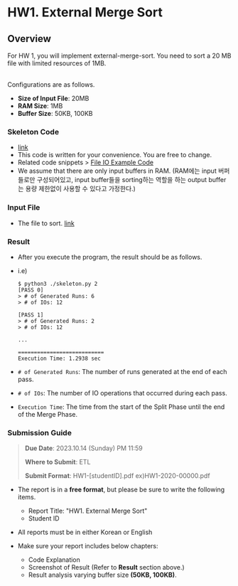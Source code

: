 # HW1. External Merge Sort 

## Overview

For HW 1, you will implement external-merge-sort. You need to sort a 20 MB file with limited resources of 1MB.

<br/>
Configurations are as follows.

- **Size of Input File**: 20MB
- **RAM Size**: 1MB
- **Buffer Size**: 50KB, 100KB



### Skeleton Code
- [link](./skeleton.py)
- This code is written for your convenience. You are free to change.
- Related code snippets > [File IO Example Code](./code-snippet.md)
- We assume that there are only input buffers in RAM. (RAM에는 input 버퍼들로만 구성되어있고, input buffer들을 sorting하는 역할을 하는 output buffer는 용량 제한없이 사용할 수 있다고 가정한다.)


### Input File
- The file to sort. [link](./input_file.txt)



### Result
- After you execute the program, the result should be as follows.
- i.e)
    ```
    $ python3 ./skeleton.py 2
    [PASS 0]
    > # of Generated Runs: 6
    > # of IOs: 12

    [PASS 1]
    > # of Generated Runs: 2
    > # of IOs: 12

    ...

    ===========================
    Execution Time: 1.2938 sec
    ```

- `# of Generated Runs`: The number of runs generated at the end of each pass.
- `# of IOs`: The number of IO operations that occurred during each pass. 
- `Execution Time`: The time from the start of the Split Phase until the end of the Merge Phase.


### Submission Guide
> **Due Date**: 2023.10.14 (Sunday) PM 11:59
>
> **Where to Submit**: ETL
>
> **Submit Format**: HW1-[studentID].pdf    ex)HW1-2020-00000.pdf

- The report is in a **free format**, but please be sure to write the following items.
  - Report Title:   "HW1. External Merge Sort"
  - Student ID
  
- All reports must be in either Korean or English
- Make sure your report includes below chapters:
  - Code Explanation
  - Screenshot of Result (Refer to **Result** section above.)
  - Result analysis varying buffer size **(50KB, 100KB)**.

  
